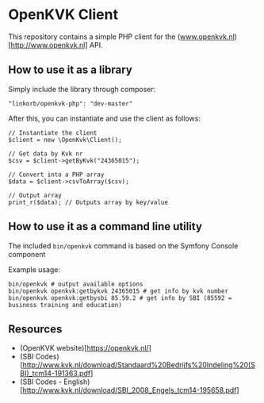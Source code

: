 # OpenKVK Client

This repository contains a simple PHP client for the (www.openkvk.nl)[http://www.openkvk.nl] API.

## How to use it as a library

Simply include the library through composer:

    "linkorb/openkvk-php": "dev-master"

After this, you can instantiate and use the client as follows:

    // Instantiate the client
    $client = new \OpenKvk\Client();

    // Get data by Kvk nr
    $csv = $client->getByKvk("24365015");

    // Convert into a PHP array
    $data = $client->csvToArray($csv);

    // Output array
    print_r($data); // Outputs array by key/value

## How to use it as a command line utility

The included `bin/openkvk` command is based on the Symfony Console component

Example usage:

    bin/openkvk # output available options
    bin/openkvk openkvk:getbykvk 24365015 # get info by kvk number
    bin/openkvk openkvk:getbysbi 85.59.2 # get info by SBI (85592 = business training and education)

## Resources

* (OpenKVK website)[https://openkvk.nl/]
* (SBI Codes)[http://www.kvk.nl/download/Standaard%20Bedrijfs%20Indeling%20(SBI)_tcm14-191363.pdf]
* (SBI Codes - English)[http://www.kvk.nl/download/SBI_2008_Engels_tcm14-195658.pdf]
